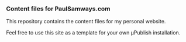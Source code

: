 ### Content files for PaulSamways.com

This repository contains the content files for my personal website.

Feel free to use this site as a template for your own &micro;Publish installation.
